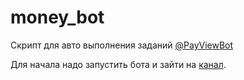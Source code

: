 # money_bot
Скрипт для авто выполнения заданий  [@PayViewBot](https://t.me/PayViewBot?start=251040863)

Для начала надо запустить бота и зайти на [канал](https://t.me/joinchat/AAAAAE6G_QXc7T1vWF865Q).
